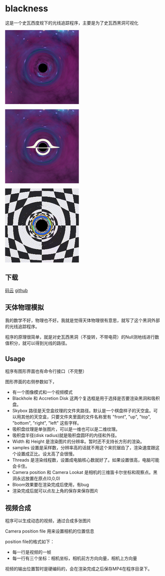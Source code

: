 # blackness

这是一个史瓦西度规下的光线追踪程序，主要是为了史瓦西黑洞可视化

![No Accretion Disk](images/blackhole.png)

![With Disk](images/disk.png)

![Chessboard background](images/motion.gif)

## 下载
[码云]
[github]

## 天体物理模拟

我的数学不好，物理也不好。我就是觉得天体物理很有意思，就写了这个黑洞外部的光线追踪程序。

程序的原理很简单，就是对史瓦西黑洞（不旋转，不带电荷）的Null测地线进行数值积分，就可以得到光线的路径。

## Usage

程序有图形界面也有命令行接口（不完整）

图形界面的右侧参数如下，

- 有一个图像模式和一个视频模式
- Blackhole 和 Accretion Disk 这两个复选框是用于选择是否要渲染黑洞和吸积盘。
- Skybox 路径是天空盒纹理的文件夹路径。默认是一个棋盘样子的天空盒。可以用其他的天空盒，只要文件夹里面的文件名称里有 "front", "up", "top", "bottom", "right", "left" 这些字样。
- 吸积盘纹理是单张图片，可以是一维也可以是二维纹理。
- 吸积盘半径(disk radius)就是吸积盘圆环的内径和外径。
- Width 和 Height 是渲染图片的分辨率。暂时还不支持长方形的渲染。
- samples 设置是采样数，分辨率高的话就不用这个来抗锯齿了，渲染速度跟这个设置成正比。设太高了会很慢。
- Threads 是渲染线程数，设置成电脑核心数就好了。如果设置很高，电脑可能会卡住。
- Camera position 和 Camera Lookat 是相机的三维笛卡尔坐标和观察点。黑洞永远放置在原点(0,0,0)
- Bloom效果要在渲染完成后使用，有bug
- 渲染完成后就可以点左上角的保存来保存图片

## 视频合成

程序可以生成动态的视频，通过合成多张图片

Camera position file 用来设置相机的位置信息

position file的格式如下：

- 每一行是视频的一帧
- 每一行有三个坐标：相机坐标，相机前方方向向量，相机上方向量

视频的输出位置暂时是硬编码的，会在渲染完成之后保存MP4在程序目录下。

[github]:https://github.com/evopen/blackness/releases
[码云]:https://gitee.com/evopen/blackness/releases